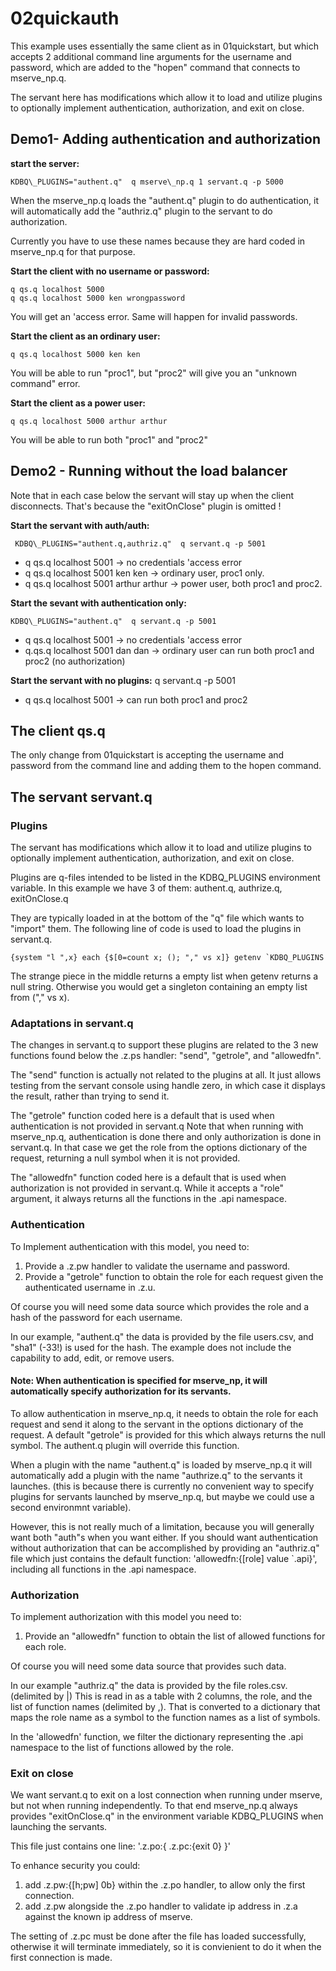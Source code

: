 # 02quickauth

This example uses essentially the same client as in 01quickstart, but which accepts 
2 additional command line arguments for the username and password, which are 
added to the "hopen" command that connects to mserve\_np.q. 

The servant here has modifications which allow it to load and utilize plugins
to optionally implement authentication, authorization, and exit on close.

## Demo1- Adding authentication and authorization

**start the server:** 

```
KDBQ\_PLUGINS="authent.q"  q mserve\_np.q 1 servant.q -p 5000
```

When the mserve\_np.q loads the "authent.q" plugin to do authentication, it will automatically 
add the "authriz.q" plugin to the servant to do authorization.

Currently you have to use these names because they are hard coded in mserve\_np.q for that purpose.

**Start the client with no username or password:** 

```
q qs.q localhost 5000    
q qs.q localhost 5000 ken wrongpassword
```

You will get an 'access error. Same will happen for invalid passwords.  

**Start the client as an ordinary user:**  

```
q qs.q localhost 5000 ken ken
``` 

You will be able to run "proc1", but "proc2" will give you an "unknown command" error.

**Start the client as a power user:**  

```
q qs.q localhost 5000 arthur arthur
```

You will be able to run both "proc1" and "proc2"

## Demo2 - Running without the load balancer

Note that in each case below the servant will stay up when the client disconnects.
That's because the "exitOnClose" plugin is omitted ! 

**Start the servant with auth/auth:** 

```
 KDBQ\_PLUGINS="authent.q,authriz.q"  q servant.q -p 5001
```

* q qs.q localhost 5001  -> no credentials 'access error
* q qs.q localhost 5001 ken ken -> ordinary user, proc1 only.
* q qs.q localhost 5001 arthur arthur -> power user, both proc1 and proc2.

**Start the sevant with authentication only:** 

```
KDBQ\_PLUGINS="authent.q"  q servant.q -p 5001
```

* q qs.q localhost 5001 -> no credentials 'access error
* q.qs.q localhost 5001 dan dan -> ordinary user can run both proc1 and proc2 (no authorization)

**Start the servant with no plugins:** q servant.q -p 5001

* q qs.q localhost 5001 -> can run both proc1 and proc2


## The client qs.q

The only change from 01quickstart is accepting the username and password
from the command line and adding them to the hopen command.

## The servant servant.q

### Plugins

The servant has modifications which allow it to load and utilize plugins
to optionally implement authentication, authorization, and exit on close.

Plugins are q-files intended to be listed in the KDBQ\_PLUGINS environment variable.
In this example we have 3 of them: authent.q, authrize.q, exitOnClose.q

They are typically loaded in at the bottom of the "q" file which wants to "import" them.
The following line of code is used to load the plugins in servant.q.

```
{system "l ",x} each {$[0=count x; (); "," vs x]} getenv `KDBQ_PLUGINS
```

The strange piece in the middle returns a empty list when getenv returns a null string.
Otherwise you would get a singleton containing an empty list from ("," vs x).

### Adaptations in servant.q

The changes in servant.q to support these plugins are related to the 3 new functions
found below the .z.ps handler: "send", "getrole", and "allowedfn".

The "send" function is actually not related to the plugins at all.
It just allows testing from the servant console using handle zero, 
in which case it displays the result, rather than trying to send it.

The "getrole" function coded here is a default that is used when authentication is not provided in servant.q
Note that when running with mserve\_np.q, authentication is done there and only authorization is done in servant.q.
In that case we get the role from the options dictionary of the request, returning a null symbol when it is not provided.

The "allowedfn" function coded here is a default that is used when authorization is not provided in servant.q.
While it accepts a "role" argument, it always returns all the functions in the .api namespace.

### Authentication

To Implement authentication with this model, you need to:

1. Provide a .z.pw handler to validate the username and password.
2. Provide a "getrole" function to obtain the role for each request given the authenticated username in .z.u.

Of course you will need some data source which provides the role and a hash of the password for each username.

In our example, "authent.q" the data is provided by the file users.csv, and "sha1" (-33!) is used for the hash.
The example does not include the capability to add, edit, or remove users.

#### Note: When authentication is specified for mserve\_np, it will automatically specify authorization for its servants.

To allow authentication in mserve\_np.q, it needs to obtain the role for each request and send it along to
the servant in the options dictionary of the request. A default "getrole" is provided for this which always
returns the null symbol. The authent.q plugin will override this function. 
 
When a plugin with the name "authent.q" is loaded by mserve\_np.q it will automatically add a plugin with the
name "authrize.q" to the servants it launches. (this is because there is currently no convenient way to specify
plugins for servants launched by mserve\_np.q, but maybe we could use a second environmnt variable).

However, this is not really much of a limitation, because you will generally want both "auth"s when you want either.
If you should want authentication without authorization that can be accomplished by providing an "authriz.q" file
which just contains the default function: 'allowedfn:{[role] value `.api}', including all functions in the .api namespace.

### Authorization

To implement authorization with this model you need to:

1. Provide an "allowedfn" function to obtain the list of allowed functions for each role.

Of course you will need some data source that provides such data.

In our example "authriz.q" the data is provided by the file roles.csv. (delimited by |)
This is read in as a table with 2 columns, the role, and the list of function names (delimited by ,).
That is converted to a dictionary that maps the role name as a symbol to the function names as a list of symbols.

In the 'allowedfn' function, we filter the dictionary representing the .api namespace to the list of functions 
allowed by the role. 

### Exit on close

We want servant.q to exit on a lost connection when running under mserve, but not when running independently.
To that end mserve\_np.q always provides "exitOnClose.q" in the environment variable KDBQ_PLUGINS when launching
the servants.

This file just contains one line: '.z.po:{ .z.pc:{exit 0} }'

To enhance security you could:
1. add .z.pw:{[h;pw] 0b} within the .z.po handler, to allow only the first connection.
2. add .z.pw alongside the .z.po handler to validate ip address in .z.a against the known ip address of mserve.

The setting of .z.pc must be done after the file has loaded successfully, otherwise it will terminate immediately,
so it is convienient to do it when the first connection is made.


